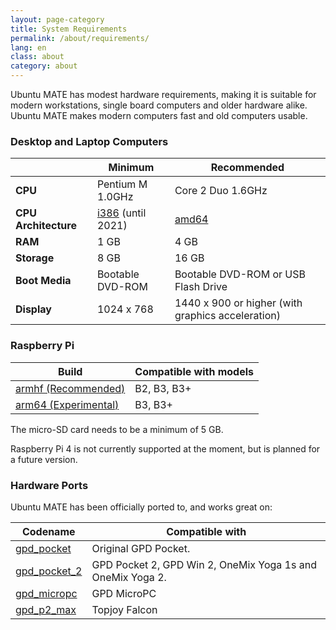 ```yaml
---
layout: page-category
title: System Requirements
permalink: /about/requirements/
lang: en
class: about
category: about
---
```


Ubuntu MATE has modest hardware requirements, making it is suitable for modern
workstations, single board computers and older hardware alike. Ubuntu MATE
makes modern computers fast and old computers usable.

### Desktop and Laptop Computers

|                   | Minimum           | Recommended               |
| ----------------- | ----------------- | ------------------------- |
| **CPU**           | Pentium M 1.0GHz  | Core 2 Duo 1.6GHz
| **CPU Architecture** | [i386] (until 2021) | [amd64]
| **RAM**           | 1 GB              | 4 GB
| **Storage**       | 8 GB              | 16 GB
| **Boot Media**    | Bootable DVD-ROM  | Bootable DVD-ROM or USB Flash Drive
| **Display**       | 1024 x 768        | 1440 x 900 or higher (with graphics acceleration)


### Raspberry Pi

| Build                 | Compatible with models        |
| --------------------- | ----------------------------- |
| [armhf (Recommended)] | B2, B3, B3+
| [arm64 (Experimental)]| B3, B3+

[i386]: /download/i386/
[amd64]: /download/amd64/
[armhf (Recommended)]: /download/armhf/
[arm64 (Experimental)]: /download/arm64/

The micro-SD card needs to be a minimum of 5 GB.

Raspberry Pi 4 is not currently supported at the moment, but is planned for a future version.


### Hardware Ports

Ubuntu MATE has been officially ported to, and works great on:

| Codename              | Compatible with                                   |
| --------------------- | ------------------------------------------------- |
| [gpd_pocket](/download/gpd_pocket/) | Original GPD Pocket.
| [gpd_pocket_2](/download/gpd_pocket_2/)| GPD Pocket 2, GPD Win 2, OneMix Yoga 1s and OneMix Yoga 2.
| [gpd_micropc](/download/gpd_micropc/) | GPD MicroPC
| [gpd_p2_max](/download/gpd_p2_max/) | Topjoy Falcon
